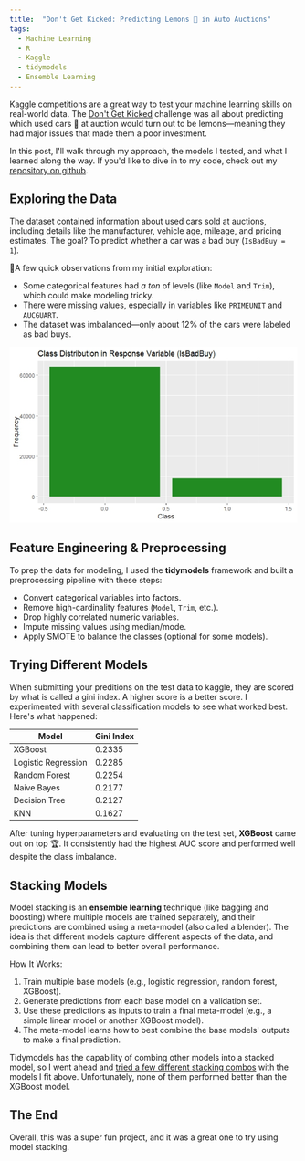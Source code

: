 ```yaml
---
title:  "Don't Get Kicked: Predicting Lemons 🍋 in Auto Auctions"
tags: 
  - Machine Learning
  - R
  - Kaggle
  - tidymodels
  - Ensemble Learning
---
```


<!--more-->  

Kaggle competitions are a great way to test your machine learning skills on real-world data. The [Don't Get Kicked](https://www.kaggle.com/competitions/DontGetKicked) challenge was all about predicting which used cars 🚗 at auction would turn out to be lemons—meaning they had major issues that made them a poor investment.  

In this post, I'll walk through my approach, the models I tested, and what I learned along the way. If you'd like to dive in to my code, check out my [repository on github](https://github.com/katelynnelson38/kaggle_dont_get_kicked).

## Exploring the Data  

The dataset contained information about used cars sold at auctions, including details like the manufacturer, vehicle age, mileage, and pricing estimates. The goal? To predict whether a car was a bad buy (`IsBadBuy = 1`).  

📌A few quick observations from my initial exploration:  

- Some categorical features had *a ton* of levels (like `Model` and `Trim`), which could make modeling tricky.  
- There were missing values, especially in variables like `PRIMEUNIT` and `AUCGUART`.  
- The dataset was imbalanced—only about 12% of the cars were labeled as bad buys.  

<!-- <div class="card mb-3">
    <img class="card-img-top" src="https://github.com/katelynnelson38/my-blog/blob/main/theme/img/dont_get_kicked_post/class_imbalance.jpeg"/>
    <div class="card-body bg-light">
        <div class="card-text">
        </div>
    </div>
</div> -->

![imbalance](https://github.com/katelynnelson38/my-blog/blob/main/theme/img/dont_get_kicked_post/class_imbalance.jpeg)

## Feature Engineering & Preprocessing  

To prep the data for modeling, I used the **tidymodels** framework and built a preprocessing pipeline with these steps:  

- Convert categorical variables into factors.  
- Remove high-cardinality features (`Model`, `Trim`, etc.).  
- Drop highly correlated numeric variables.  
- Impute missing values using median/mode.  
- Apply SMOTE to balance the classes (optional for some models).  

## Trying Different Models  

When submitting your preditions on the test data to kaggle, they are scored by what is called a gini index. A higher score is a better score. I experimented with several classification models to see what worked best. Here's what happened:  

| Model                | Gini Index |
|----------------------|------------|
| XGBoost              | 0.2335     |
| Logistic Regression  | 0.2285     |
| Random Forest        | 0.2254     |
| Naive Bayes          | 0.2177     |
| Decision Tree        | 0.2127     |
| KNN                  | 0.1627     |


After tuning hyperparameters and evaluating on the test set, **XGBoost** came out on top 🏆. It consistently had the highest AUC score and performed well despite the class imbalance.  

## Stacking Models

Model stacking is an **ensemble learning** technique (like bagging and boosting) where multiple models are trained separately, and their predictions are combined using a meta-model (also called a blender). The idea is that different models capture different aspects of the data, and combining them can lead to better overall performance.

How It Works:
1. Train multiple base models (e.g., logistic regression, random forest, XGBoost).
2. Generate predictions from each base model on a validation set.
3. Use these predictions as inputs to train a final meta-model (e.g., a simple linear model or another XGBoost model).
4. The meta-model learns how to best combine the base models' outputs to make a final prediction.

Tidymodels has the capability of combing other models into a stacked model, so I went ahead and [tried a few different stacking combos](https://github.com/katelynnelson38/kaggle_dont_get_kicked/blob/main/CarAuction_stacked.R) with the models I fit above. Unfortunately, none of them performed better than the XGBoost model.

## The End  

Overall, this was a super fun project, and it was a great one to try using model stacking.

